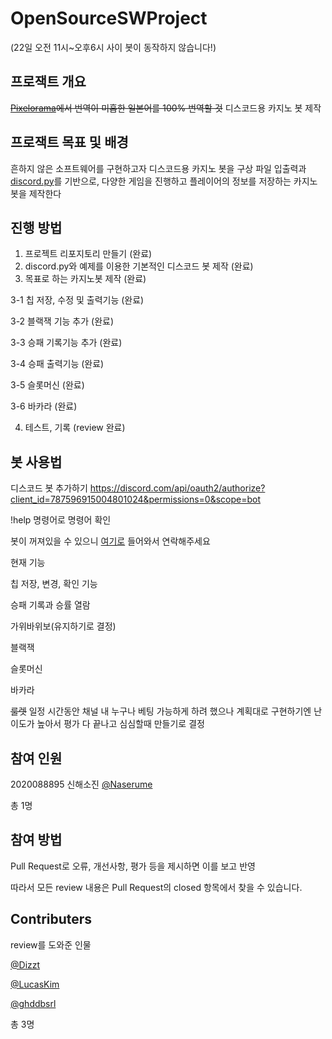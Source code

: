 # OpenSourceSWProject

(22일 오전 11시~오후6시 사이 봇이 동작하지 않습니다!)

## 프로잭트 개요
~~[Pixelorama](https://github.com/Orama-Interactive/Pixelorama)에서 번역이 미흡한 일본어를 100% 번역할 것~~
디스코드용 카지노 봇 제작

## 프로잭트 목표 및 배경
흔하지 않은 소프트웨어를 구현하고자 디스코드용 카지노 봇을 구상
파일 입출력과 [discord.py](https://github.com/Rapptz/discord.py)를 기반으로, 다양한 게임을 진행하고 플레이어의 정보를 저장하는 카지노 봇을 제작한다

## 진행 방법
1. 프로젝트 리포지토리 만들기 (완료)
2. discord.py와 예제를 이용한 기본적인 디스코드 봇 제작 (완료)
3. 목표로 하는 카지노봇 제작 (완료)

  3-1 칩 저장, 수정 및 출력기능 (완료)
  
  3-2 블랙잭 기능 추가 (완료)
  
  3-3 승패 기록기능 추가 (완료)
  
  3-4 승패 출력기능 (완료)
  
  3-5 슬롯머신 (완료)
  
  3-6 바카라 (완료)
  
4. 테스트, 기록 (review 완료)

## 봇 사용법
디스코드 봇 추가하기
https://discord.com/api/oauth2/authorize?client_id=787596915004801024&permissions=0&scope=bot

!help 명령어로 명령어 확인

봇이 꺼져있을 수 있으니 [여기로](https://discord.gg/GNHYusyQGs) 들어와서 연락해주세요


현재 기능

칩 저장, 변경, 확인 기능

승패 기록과 승률 열람

가위바위보(유지하기로 결정)

블랙잭

슬롯머신

바카라

~~룰렛~~ 일정 시간동안 채널 내 누구나 베팅 가능하게 하려 했으나 계획대로 구현하기엔 난이도가 높아서 평가 다 끝나고 심심할때 만들기로 결정

## 참여 인원
2020088895 신해소진 [@Naserume](https://github.com/Naserume)

총 1명

## 참여 방법
Pull Request로 오류, 개선사항, 평가 등을 제시하면 이를 보고 반영

따라서 모든 review 내용은 Pull Request의 closed 항목에서 찾을 수 있습니다.

## Contributers
review를 도와준 인물

[@Dizzt](https://github.com/theDizzt)

[@LucasKim](https://github.com/Lucas0828)

[@ghddbsrl](https://github.com/ghddbsrl)

총 3명
